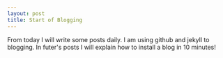 ```yaml
---
layout: post
title: Start of Blogging
---
```

From today I will write some posts daily. 
I am using github and jekyll to blogging. In futer's posts I will explain how to install a blog in 10 minutes!